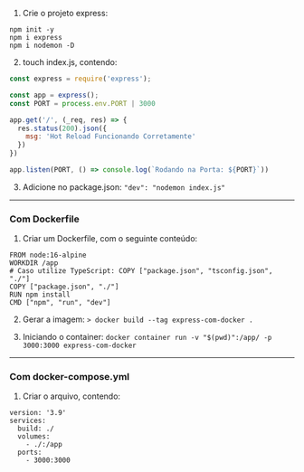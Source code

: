 1. Crie o projeto express:
```
npm init -y 
npm i express
npm i nodemon -D
```

2. touch index.js, contendo:
```js
const express = require('express');

const app = express();
const PORT = process.env.PORT | 3000

app.get('/', (_req, res) => { 
  res.status(200).json({
    msg: 'Hot Reload Funcionando Corretamente'
  })
})

app.listen(PORT, () => console.log(`Rodando na Porta: ${PORT}`))
```

3. Adicione no package.json: `"dev": "nodemon index.js"`

<hr />

### Com Dockerfile

1. Criar um Dockerfile, com o seguinte conteúdo:
```
FROM node:16-alpine
WORKDIR /app
# Caso utilize TypeScript: COPY ["package.json", "tsconfig.json", "./"] 
COPY ["package.json", "./"]
RUN npm install
CMD ["npm", "run", "dev"]
```

2. Gerar a imagem: `> docker build --tag express-com-docker .`

3. Iniciando o container: `docker container run -v "$(pwd)":/app/ -p 3000:3000 express-com-docker`

<hr />

### Com docker-compose.yml

1. Criar o arquivo, contendo:
```
version: '3.9'
services:
  build: ./
  volumes:
    - ./:/app
  ports:
    - 3000:3000
```